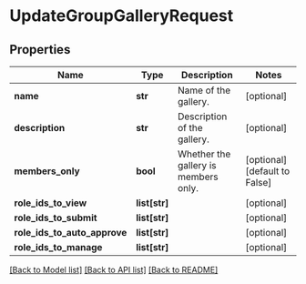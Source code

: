 # UpdateGroupGalleryRequest


## Properties
Name | Type | Description | Notes
------------ | ------------- | ------------- | -------------
**name** | **str** | Name of the gallery. | [optional] 
**description** | **str** | Description of the gallery. | [optional] 
**members_only** | **bool** | Whether the gallery is members only. | [optional] [default to False]
**role_ids_to_view** | **list[str]** |   | [optional] 
**role_ids_to_submit** | **list[str]** |   | [optional] 
**role_ids_to_auto_approve** | **list[str]** |   | [optional] 
**role_ids_to_manage** | **list[str]** |   | [optional] 

[[Back to Model list]](../README.md#documentation-for-models) [[Back to API list]](../README.md#documentation-for-api-endpoints) [[Back to README]](../README.md)


